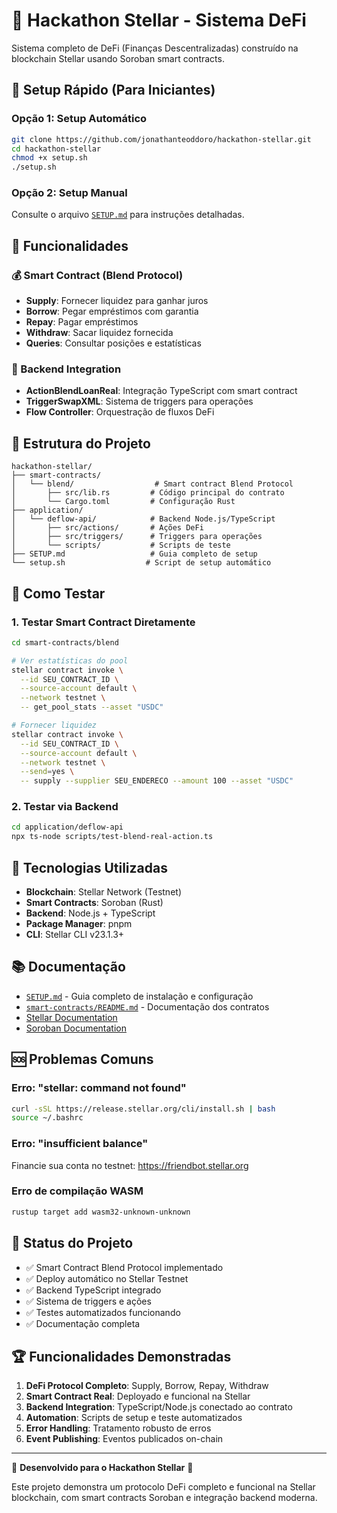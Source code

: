 # 🌟 Hackathon Stellar - Sistema DeFi

Sistema completo de DeFi (Finanças Descentralizadas) construído na blockchain Stellar usando Soroban smart contracts.

## 🚀 Setup Rápido (Para Iniciantes)

### Opção 1: Setup Automático
```bash
git clone https://github.com/jonathanteoddoro/hackathon-stellar.git
cd hackathon-stellar
chmod +x setup.sh
./setup.sh
```

### Opção 2: Setup Manual
Consulte o arquivo [`SETUP.md`](./SETUP.md) para instruções detalhadas.

## 🎯 Funcionalidades

### 💰 Smart Contract (Blend Protocol)
- **Supply**: Fornecer liquidez para ganhar juros
- **Borrow**: Pegar empréstimos com garantia
- **Repay**: Pagar empréstimos
- **Withdraw**: Sacar liquidez fornecida
- **Queries**: Consultar posições e estatísticas

### 🔗 Backend Integration
- **ActionBlendLoanReal**: Integração TypeScript com smart contract
- **TriggerSwapXML**: Sistema de triggers para operações
- **Flow Controller**: Orquestração de fluxos DeFi

## 📁 Estrutura do Projeto

```
hackathon-stellar/
├── smart-contracts/
│   └── blend/                  # Smart contract Blend Protocol
│       ├── src/lib.rs         # Código principal do contrato
│       └── Cargo.toml         # Configuração Rust
├── application/
│   └── deflow-api/            # Backend Node.js/TypeScript
│       ├── src/actions/       # Ações DeFi
│       ├── src/triggers/      # Triggers para operações
│       └── scripts/           # Scripts de teste
├── SETUP.md                   # Guia completo de setup
└── setup.sh                  # Script de setup automático
```

## 🧪 Como Testar

### 1. Testar Smart Contract Diretamente
```bash
cd smart-contracts/blend

# Ver estatísticas do pool
stellar contract invoke \
  --id SEU_CONTRACT_ID \
  --source-account default \
  --network testnet \
  -- get_pool_stats --asset "USDC"

# Fornecer liquidez
stellar contract invoke \
  --id SEU_CONTRACT_ID \
  --source-account default \
  --network testnet \
  --send=yes \
  -- supply --supplier SEU_ENDERECO --amount 100 --asset "USDC"
```

### 2. Testar via Backend
```bash
cd application/deflow-api
npx ts-node scripts/test-blend-real-action.ts
```

## 🔧 Tecnologias Utilizadas

- **Blockchain**: Stellar Network (Testnet)
- **Smart Contracts**: Soroban (Rust)
- **Backend**: Node.js + TypeScript
- **Package Manager**: pnpm
- **CLI**: Stellar CLI v23.1.3+

## 📚 Documentação

- [`SETUP.md`](./SETUP.md) - Guia completo de instalação e configuração
- [`smart-contracts/README.md`](./smart-contracts/README.md) - Documentação dos contratos
- [Stellar Documentation](https://developers.stellar.org/)
- [Soroban Documentation](https://soroban.stellar.org/)

## 🆘 Problemas Comuns

### Erro: "stellar: command not found"
```bash
curl -sSL https://release.stellar.org/cli/install.sh | bash
source ~/.bashrc
```

### Erro: "insufficient balance"
Financie sua conta no testnet: https://friendbot.stellar.org

### Erro de compilação WASM
```bash
rustup target add wasm32-unknown-unknown
```

## 🎯 Status do Projeto

- ✅ Smart Contract Blend Protocol implementado
- ✅ Deploy automático no Stellar Testnet
- ✅ Backend TypeScript integrado
- ✅ Sistema de triggers e ações
- ✅ Testes automatizados funcionando
- ✅ Documentação completa

## 🏆 Funcionalidades Demonstradas

1. **DeFi Protocol Completo**: Supply, Borrow, Repay, Withdraw
2. **Smart Contract Real**: Deployado e funcional na Stellar
3. **Backend Integration**: TypeScript/Node.js conectado ao contrato
4. **Automation**: Scripts de setup e teste automatizados
5. **Error Handling**: Tratamento robusto de erros
6. **Event Publishing**: Eventos publicados on-chain

---

🚀 **Desenvolvido para o Hackathon Stellar** 🌟

Este projeto demonstra um protocolo DeFi completo e funcional na Stellar blockchain, com smart contracts Soroban e integração backend moderna.